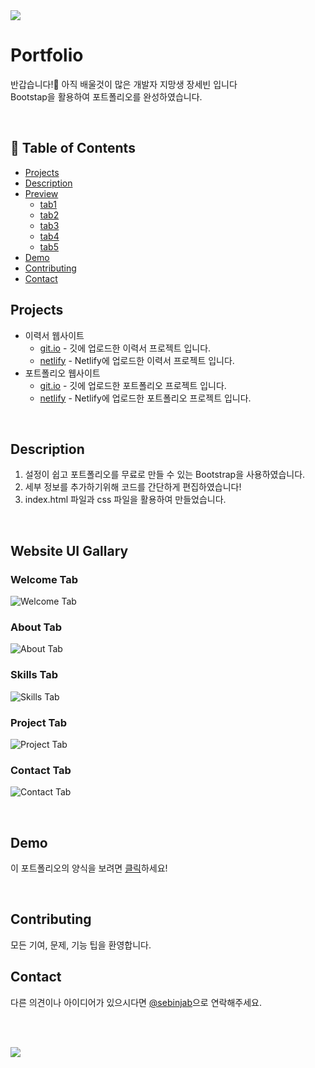 <div align=left>
<img src="https://capsule-render.vercel.app/api?type=waving&height=220&section=header&color=gradient&customColorList=0,12,21,25,3&text=SEBIN's%20Portfolio!&fontSize=55&animation=blinking&fontAlignY=40" />	
</div>



# Portfolio
반갑습니다!:wave: 아직 배울것이 많은 개발자 지망생 장세빈 입니다<br>
Bootstap을 활용하여 포트폴리오를 완성하였습니다.

<br>

## :notebook_with_decorative_cover: Table of Contents
- [Projects](#projects)
- [Description](#description)
- [Preview](#website-ui-gallary)
	* [tab1](#welcome-tab)
	* [tab2](#about-tab)
	* [tab3](#skills-tab)
	* [tab4](#project-tab)
	* [tab5](#contact-tab)
- [Demo](#demo)
- [Contributing](#contributing)	
- [Contact](#contact)

## Projects
- 이력서 웹사이트
	+ <a href="https://wkdtpqls.github.io/HtmlCSSHardCoding/">git.io</a> - 깃에 업로드한 이력서 프로젝트 입니다.
	+  <a href="https://typescript-resume.netlify.app/">netlify</a> - Netlify에 업로드한 이력서 프로젝트 입니다.
- 포트폴리오 웹사이트
	+ <a href="https://wkdtpqls.github.io/Portfolio/">git.io</a> - 깃에 업로드한 포트폴리오 프로젝트 입니다.
	+  <a href="https://javascript-porfolio.netlify.app/">netlify</a> - Netlify에 업로드한 포트폴리오 프로젝트 입니다.
<br>

## Description
1. 설정이 쉽고 포트폴리오를 무료로 만들 수 있는 Bootstrap을 사용하였습니다.
2. 세부 정보를 추가하기위해 코드를 간단하게 편집하였습니다!
3. index.html 파일과 css 파일을 활용하여 만들었습니다.

<br>

## Website UI Gallary

### Welcome Tab
![Welcome Tab](https://user-images.githubusercontent.com/112832631/206887730-59c7be18-a8db-41e8-9507-34a5ba44ffe8.png)

### About Tab
![About Tab](https://user-images.githubusercontent.com/112832631/206887334-2a17251e-8462-4db1-a120-6a4e933013b1.png)

### Skills Tab
![Skills Tab](https://user-images.githubusercontent.com/112832631/206887350-929077ce-3970-40f6-ba86-1c644b05137d.png)

### Project Tab
![Project Tab](https://user-images.githubusercontent.com/112832631/206887358-fc6fb02a-1877-4f7a-bd16-6a89b9279df0.png)


### Contact Tab
![Contact Tab](https://user-images.githubusercontent.com/112832631/206887369-8d87b3a0-6312-42aa-a39e-8297d4c29d9b.png)

<br>

## Demo
이 포트폴리오의 양식을 보려면 [클릭](https://startbootstrap.com/theme/stylish-portfolio)하세요!

<br>


## Contributing
모든 기여, 문제, 기능 팁을 환영합니다.

## Contact

다른 의견이나 아이디어가 있으시다면 [@sebinjab](https://twitter.com/)으로 연락해주세요.

<br><br>

<!--footer-->
<div align=left>
<img src="https://capsule-render.vercel.app/api?section=footer&type=waving&color=gradient&customColorList=0,12,21,14,3&height=200&text=Thank%20You&fontSize=50&animation=blink&fontAlignY=70" />	
</div>
